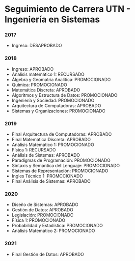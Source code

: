 # Seguimiento de Carrera UTN - Ingeniería en Sistemas

### 2017
* Ingreso: DESAPROBADO

### 2018
* Ingreso: APROBADO
* Analisis matemático 1: RECURSADO
* Álgebra y Geomatría Analítica: PROMOCIONADO
* Química: PROMOCIONADO
* Matemática Discreta: APROBADO
* Algoritmos y Estructura de Datos: PROMOCIONADO
* Ingeniería y Sociedad: PROMOCIONADO
* Arquitectura de Computadoras: APROBADO
* Sistemas y Organizaciones: PROMOCIONADO


### 2019
* Final Arquitectura de Computadoras: APROBADO
* Final Matemática Discreta: APROBADO
* Análisis Matemático 1: PROMOCIONADO
* Física 1: RECURSADO
* Análisis de Sistemas: APROBADO
* Paradigmas de Programación: PROMOCIONADO
* Sintaxis y Semántica del Lenguaje: PROMOCIONADO
* Sistemas de Representación: PROMOCIONADO
* Ingles Técnico 1: PROMOCIONADO
* Final Análisis de Sistemas: APROBADO

### 2020
* Diseño de Sistemas: APROBADO
* Gestión de Datos: APROBADO
* Legislación: PROMOCIONADO
* Física 1: PROMOCIONADO
* Probabilidad y Estadística: PROMOCIONADO
* Análisis Matemático 2: PROMOCIONADO

### 2021
* Final Gestión de Datos: APROBADO